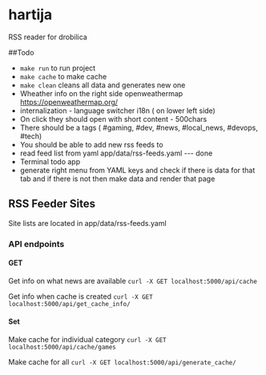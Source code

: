 # hartija

RSS reader for drobilica


##Todo
- `make run` to run project
- `make cache` to make cache 
- `make clean` cleans all data and generates new one
- Wheather info on the right side openweathermap https://openweathermap.org/ 
- internalization - language switcher i18n ( on lower left side)
- On click they should open with short content - 500chars
- There should be a tags ( #gaming, #dev, #news, #local_news, #devops, #tech)   
- You should be able to add new rss feeds to
- read feed list from yaml app/data/rss-feeds.yaml  --- done 
- Terminal todo app
- generate right menu from YAML keys and check if there is data for that tab and if there is not then make data and render that page 

## RSS Feeder Sites
Site lists are located in app/data/rss-feeds.yaml



### API endpoints


#### GET

Get info on what news are available
`curl -X GET localhost:5000/api/cache`


Get info when cache is created
`curl -X GET localhost:5000/api/get_cache_info/`


#### Set
Make cache for individual category
`curl -X GET localhost:5000/api/cache/games`

Make cache for all 
`curl -X GET localhost:5000/api/generate_cache/`